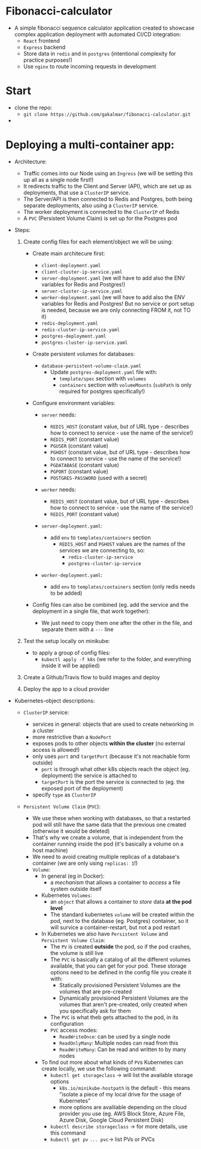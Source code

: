 # Fibonacci-calculator
- A simple fibonacci sequence calculator application created to showcase complex application deployment with automated CI/CD integration:
    - `React` frontend
    - `Express` backend
    - Store data in `redis` and in `postgres` (intentional complexity for practice purposes!)
    - Use `nginx` to route incoming requests in development

# Start
- clone the repo:
    - `git clone https://github.com/gakalmar/fibonacci-calculator.git`
- 

# Deploying a multi-container app:
- Architecture:
    - Traffic comes into our Node using an `Ingress` (we will be setting this up all as a single node first!)
    - It redirects traffic to the Client and Server (API), which are set up as deployments, that use a `ClusterIP` service.
    - The Server/API is then connected to Redis and Postgres, both being separate deployments, also using a `ClusterIP` service.
    - The worker deployment is connected to the `ClusterIP` of Redis
    - A `PVC` (Persistent Volume Claim) is set up for the Postgres pod

- Steps:
    1. Create config files for each element/object we will be using:
        - Create main architecure first:
            - `client-deployment.yaml`
            - `client-cluster-ip-service.yaml`
            - `server-deployment.yaml` (we will have to add also the ENV variables for Redis and Postgres!)
            - `server-cluster-ip-service.yaml`
            - `worker-deployment.yaml` (we will have to add also the ENV variables for Redis and Postgres! But no service or port setup is needed, because we are only connecting FROM it, not TO it)
            - `redis-deployment.yaml`
            - `redis-cluster-ip-service.yaml`
            - `postgres-deployment.yaml`
            - `postgres-cluster-ip-service.yaml`

        - Create persistent volumes for databases: 
            - `database-persistent-volume-claim.yaml`
                - Update `postgres-deployment.yaml` file with:
                    - `template/spec` section with `volumes`
                    - `containers` section with `volumeMounts` (`subPath` is only required for postgres specifically!)
        
        - Configure environment variables:
            - `server` needs:
                - `REDIS_HOST` (constant value, but of URL type - describes how to connect to service - use the name of the service!)
                - `REDIS_PORT` (constant value)
                - `PGUSER` (constant value)
                - `PGHOST` (constant value, but of URL type - describes how to connect to service - use the name of the service!)
                - `PGDATABASE` (constant value)
                - `PGPORT` (constant value)
                - `POSTGRES-PASSWORD` (used with a secret)
            - `worker` needs:
                - `REDIS_HOST` (constant value, but of URL type - describes how to connect to service - use the name of the service!)
                - `REDIS_PORT` (constant value)
            
            - `server-deployment.yaml`:
                - add `env` to `templates/containers` section
                    - `REDIS_HOST` and `PGHOST` values are the names of the services we are connecting to, so:
                        - `redis-cluster-ip-service`
                        - `postgres-cluster-ip-service`
            - `worker-deployment.yaml`:
                - add `env` to `templates/containers` section (only redis needs to be added)

        - Config files can also be combined (eg. add the service and the deployment in a single file, that work together):
            - We just need to copy them one after the other in the file, and separate them with a `---` line
    
    2. Test the setup locally on minikube:
        - to apply a group of config files:
            - `kubectl apply -f k8s` (we refer to the folder, and everything inside it will be applied)

    3. Create a Github/Travis flow to build images and deploy
    4. Deploy the app to a cloud provider

- Kubernetes-object descriptions:
    - `ClusterIP` service:
        - services in general: objects that are used to create networking in a cluster
        - more restrictive than a `NodePort`
        - exposes pods to other objects **within the cluster** (no external access is allowed!)
        - only uses `port` and `targetPort` (because it's not reachable form outside)
            - `port` is through what other k8s objects reach the object (eg. deployment) the service is attached to
            - `targetPort` is the port the service is connected to (eg. the exposed port of the deployment)
        - specify `type` as `ClusterIP`
    
    - `Persistent Volume Claim` (`PVC`):
        - We use these when working with databases, so that a restarted pod will still have the same data that the previous one created (otherwise it would be deleted)
        - That's why we create a volume, that is independent from the container running inside the pod (it's basically a volume on a host machine)
        - We need to avoid creating multiple replicas of a database's container (we are only using `replicas: 1`!)
        - `Volume`:
            - In general (eg in Docker): 
                - a *mechanism* that allows a container to *access* a file system outside itself
            - Kubernetes `Volumes`: 
                - an `object` that allows a container to *store* data **at the pod level** 
                - The standard kubernetes `volume` will be created within the pod, next to the database (eg. Postgres) container, so it will survice a container-restart, but not a pod restart
            - In Kubernetes we also have `Persistent Volume` and `Persistent Volume Claim`:
                - The `PV` is created **outside** the pod, so if the pod crashes, the volume is still live
                - The `PVC` is basically a catalog of all the different volumes available, that you can get for your pod. These storage options need to be defined in the config file you create it with:
                    - Statically provisioned Persistent Volumes are the volumes that are pre-created
                    - Dynamically provisioned Persistent Volumes are the volumes that aren't pre-created, only created when you specifically ask for them
                - The `PVC` is what theb gets attached to the pod, in its configuration
                - `PVC` access modes:
                    - `ReadWriteOnce`: can be used by a single node
                    - `ReadOnlyMany`: Multiple nodes can read from this
                    - `ReadWriteMany`: Can be read and written to by many nodes
            - To find out more about what kinds of `PV`s Kubernetes can create locally, we use the following command:
                - `kubectl get storageclass` -> will list the available storage options
                    - `k8s.io/minikube-hostpath` is the default - this means "isolate a piece of my local drive for the usage of Kubernetes"
                    - more options are avalilable depending on the cloud provider you use (eg. AWS Block Store, Azure File, Azure Disk, Google Cloud Persistent Disk)
                - `kubectl describe storageclass` -> for more details, use this command
                - `kubectl get pv` `... pvc`-> list PVs or PVCs